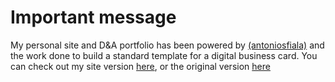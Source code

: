 # Important message
My personal site and D&A portfolio has been powered by [(antoniosfiala)](https://github.com/antoniosfiala/personal_site) and the work done to build a standard template for a digital business card. You can check out my site version [here](https://andreagulli93.github.io/personal_site/), or the original version [here](https://antoniosfiala.github.io/personal_site/)
